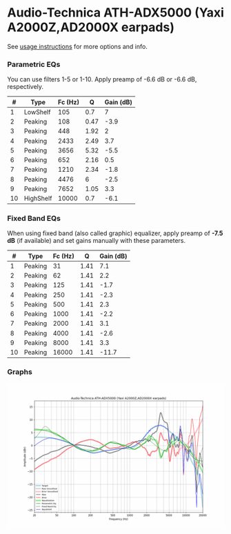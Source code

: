 # Audio-Technica ATH-ADX5000 (Yaxi A2000Z,AD2000X earpads)
See [usage instructions](https://github.com/jaakkopasanen/AutoEq#usage) for more options and info.

### Parametric EQs
You can use filters 1-5 or 1-10. Apply preamp of -6.6 dB or -6.6 dB, respectively.

|   # | Type      |   Fc (Hz) |    Q |   Gain (dB) |
|-----|-----------|-----------|------|-------------|
|   1 | LowShelf  |       105 | 0.7  |         7   |
|   2 | Peaking   |       108 | 0.47 |        -3.9 |
|   3 | Peaking   |       448 | 1.92 |         2   |
|   4 | Peaking   |      2433 | 2.49 |         3.7 |
|   5 | Peaking   |      3656 | 5.32 |        -5.5 |
|   6 | Peaking   |       652 | 2.16 |         0.5 |
|   7 | Peaking   |      1210 | 2.34 |        -1.8 |
|   8 | Peaking   |      4476 | 6    |        -2.5 |
|   9 | Peaking   |      7652 | 1.05 |         3.3 |
|  10 | HighShelf |     10000 | 0.7  |        -6.1 |

### Fixed Band EQs
When using fixed band (also called graphic) equalizer, apply preamp of **-7.5 dB** (if available) and set gains manually with these parameters.

|   # | Type    |   Fc (Hz) |    Q |   Gain (dB) |
|-----|---------|-----------|------|-------------|
|   1 | Peaking |        31 | 1.41 |         7.1 |
|   2 | Peaking |        62 | 1.41 |         2.2 |
|   3 | Peaking |       125 | 1.41 |        -1.7 |
|   4 | Peaking |       250 | 1.41 |        -2.3 |
|   5 | Peaking |       500 | 1.41 |         2.3 |
|   6 | Peaking |      1000 | 1.41 |        -2.2 |
|   7 | Peaking |      2000 | 1.41 |         3.1 |
|   8 | Peaking |      4000 | 1.41 |        -2.6 |
|   9 | Peaking |      8000 | 1.41 |         3.3 |
|  10 | Peaking |     16000 | 1.41 |       -11.7 |

### Graphs
![](./Audio-Technica%20ATH-ADX5000%20(Yaxi%20A2000Z,AD2000X%20earpads).png)
